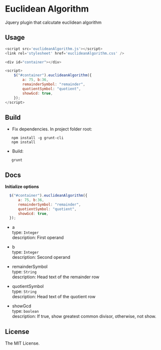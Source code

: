 Euclidean Algorithm
=============

Jquery plugin that calcutate euclidean algorithm

Usage
-----

```js
<script src='euclideanAlgorithm.js'></script>
<link rel='stylesheet' href='euclideanAlgorithm.css' />

<div id="container"></div>

<script>
    $("#container").euclideanAlgorithm({
        a: 75, b:36,
        remainderSymbol: "remainder",
        quotientSymbol: "quotient",
        showGcd: true,
    });
</script>
```

Build
------
 * Fix dependencies. In project folder root:
 
 ```
    npm install -g grunt-cli
    npm install
 ```
 
 * Build:
 
 ```
    grunt
 ```

Docs
----- 
**Initialize options**
    
```js
  $("#container").euclideanAlgorithm({
      a: 75, b:36,
      remainderSymbol: "remainder",
      quotientSymbol: "quotient",
      showGcd: true,
  });
```
    
* a <br />
  type: `Integer` <br />
  description: First operand

* b <br />
  type: `Integer` <br />
  description: Second operand

* remainderSymbol <br />
  type: `String` <br />
  description: Head text of the remainder row

* quotientSymbol <br />
  type: `String` <br />
  description: Head text of the quotient row
  
* showGcd <br />
  type: `boolean` <br />
  description: If true, show greatest common divisor, otherwise, not show.
    
License
-------
The MIT License.

